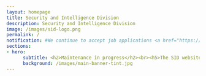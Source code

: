 ```yaml
---
layout: homepage
title: Security and Intelligence Division
description: Security and Intelligence Division
image: /images/sid-logo.png
permalink: /
notification: #We continue to accept job applications <a href="https://go.gov.sg/candidateapplicationform" target="_blank">here</a>.
sections:
- hero:
      subtitle: <h2>Maintenance in progress</h2><br><h5>The SID website is currently undergoing scheduled maintenance.<br><br><b>We continue to accept job applications <a href="https://go.gov.sg/candidateapplicationform" target="_blank">here</a></b>.<br><br>For any queries, please email <a href="mailto:contact@ns.sg">contact@ns.sg</a>. <br>We seek your understanding and apologise for any inconvenience caused.<h5/h5><br>
      background: /images/main-banner-tint.jpg
---
```

